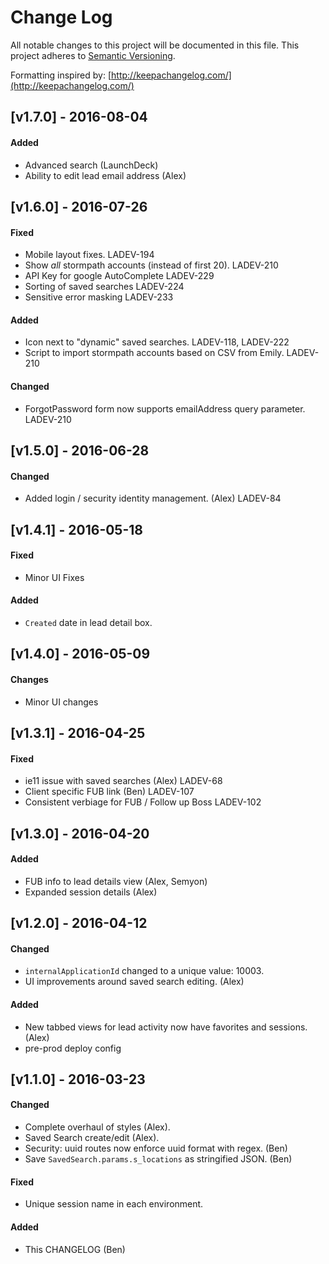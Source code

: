 # Change Log
All notable changes to this project will be documented in this file.
This project adheres to [Semantic Versioning](http://semver.org/).

Formatting inspired by: [http://keepachangelog.com/](http://keepachangelog.com/)

## [v1.7.0] - 2016-08-04
#### Added
- Advanced search (LaunchDeck)
- Ability to edit lead email address (Alex)

## [v1.6.0] - 2016-07-26
#### Fixed
- Mobile layout fixes. LADEV-194
- Show _all_ stormpath accounts (instead of first 20). LADEV-210
- API Key for google AutoComplete LADEV-229
- Sorting of saved searches LADEV-224
- Sensitive error masking LADEV-233

#### Added
- Icon next to "dynamic" saved searches. LADEV-118, LADEV-222
- Script to import stormpath accounts based on CSV from Emily. LADEV-210

#### Changed
- ForgotPassword form now supports emailAddress query parameter. LADEV-210

## [v1.5.0] - 2016-06-28
#### Changed
- Added login / security identity management. (Alex) LADEV-84

## [v1.4.1] - 2016-05-18
#### Fixed
- Minor UI Fixes

#### Added
- `Created` date in lead detail box.

## [v1.4.0] - 2016-05-09
#### Changes
- Minor UI changes

## [v1.3.1] - 2016-04-25
#### Fixed
- ie11 issue with saved searches (Alex) LADEV-68
- Client specific FUB link (Ben) LADEV-107
- Consistent verbiage for FUB / Follow up Boss LADEV-102

## [v1.3.0] - 2016-04-20
#### Added
- FUB info to lead details view (Alex, Semyon)
- Expanded session details (Alex)

## [v1.2.0] - 2016-04-12
#### Changed
- `internalApplicationId` changed to a unique value: 10003.
- UI improvements around saved search editing. (Alex)

#### Added
- New tabbed views for lead activity now have favorites and sessions. (Alex)
- pre-prod deploy config

## [v1.1.0] - 2016-03-23
#### Changed
- Complete overhaul of styles (Alex).
- Saved Search create/edit (Alex).
- Security: uuid routes now enforce uuid format with regex. (Ben)
- Save `SavedSearch.params.s_locations` as stringified JSON. (Ben)

#### Fixed
- Unique session name in each environment.

#### Added
- This CHANGELOG (Ben)
